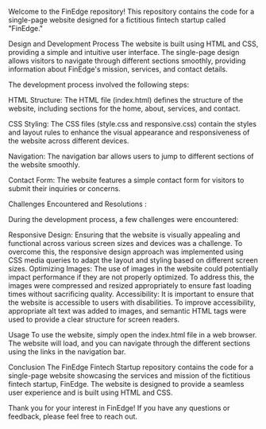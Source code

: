 
Welcome to the FinEdge repository! This repository contains the code for a single-page website designed for a fictitious fintech startup called "FinEdge."

Design and Development Process
The website is built using HTML and CSS, providing a simple and intuitive user interface. The single-page design allows visitors to navigate through different sections smoothly, providing information about FinEdge's mission, services, and contact details.

The development process involved the following steps:

HTML Structure: The HTML file (index.html) defines the structure of the website, including sections for the home, about, services, and contact.

CSS Styling: The CSS files (style.css and responsive.css) contain the styles and layout rules to enhance the visual appearance and responsiveness of the website across different devices.

Navigation: The navigation bar allows users to jump to different sections of the website smoothly.

Contact Form: The website features a simple contact form for visitors to submit their inquiries or concerns.

Challenges Encountered and Resolutions :

During the development process, a few challenges were encountered:

Responsive Design: Ensuring that the website is visually appealing and functional across various screen sizes and devices was a challenge. To overcome this, the responsive design approach was implemented using CSS media queries to adapt the layout and styling based on different screen sizes.
Optimizing Images: The use of images in the website could potentially impact performance if they are not properly optimized. To address this, the images were compressed and resized appropriately to ensure fast loading times without sacrificing quality.
Accessibility: It is important to ensure that the website is accessible to users with disabilities. To improve accessibility, appropriate alt text was added to images, and semantic HTML tags were used to provide a clear structure for screen readers.

Usage
To use the website, simply open the index.html file in a web browser. The website will load, and you can navigate through the different sections using the links in the navigation bar.

Conclusion
The FinEdge Fintech Startup repository contains the code for a single-page website showcasing the services and mission of the fictitious fintech startup, FinEdge. The website is designed to provide a seamless user experience and is built using HTML and CSS.

Thank you for your interest in FinEdge! If you have any questions or feedback, please feel free to reach out.